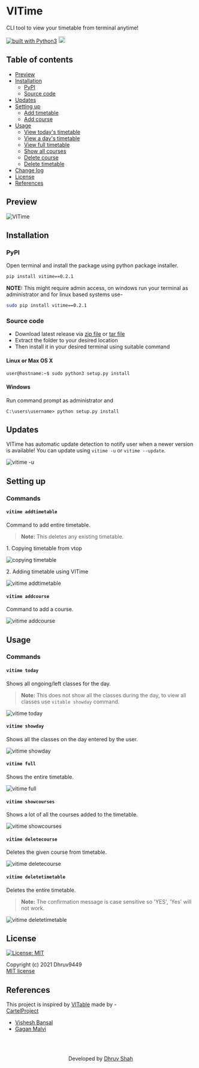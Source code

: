# VITime
CLI tool to view your timetable from terminal anytime!

<a href="https://www.python.org/"><img src="https://img.shields.io/badge/built%20with-Python3-blue.svg" alt="built with Python3" /></a>
<a href="https://badge.fury.io/py/vitime"><img src="https://img.shields.io/pypi/v/vitime?color=blue&label=pypi%20package" alt="PyPI version" height="18"></a>



## Table of contents  

- [Preview](https://github.com/Dhruv9449/VITime-CLI#preview)  
- [Installation](https://github.com/Dhruv9449/VITime-CLI#installation)
  - [PyPI](https://github.com/Dhruv9449/VITime-CLI#pypi)
  - [Source code](https://github.com/Dhruv9449/VITime-CLI#source-code)
- [Updates](https://github.com/Dhruv9449/VITime-CLI#options-and-updates)
- [Setting up](https://github.com/Dhruv9449/VITime-CLI#setting-up)
  - [Add timetable](https://github.com/Dhruv9449/VITime-CLI#vitime-timetable)
  - [Add course](https://github.com/Dhruv9449/VITime-CLI#vitime-addcourse)
- [Usage](https://github.com/Dhruv9449/VITime-CLI#usage)
  - [View today's timetable](https://github.com/Dhruv9449/VITime-CLI#vitime-today)
  - [View a day's timetable](https://github.com/Dhruv9449/VITime-CLI#vitime-showday)
  - [View full timetable](https://github.com/Dhruv9449/VITime-CLI#vitime-full)
  - [Show all courses](https://github.com/Dhruv9449/VITime-CLI#vitime-showcourses)
  - [Delete course](https://github.com/Dhruv9449/VITime-CLI#vitime-deletecourse)
  - [Delete timetable](https://github.com/Dhruv9449/VITime-CLI#vitime-deletetimetable)
- [Change log](https://github.com/Dhruv9449/VITime-CLI/blob/main/CHANGELOG.md)
- [License](https://github.com/Dhruv9449/VITime-CLI#license)
- [References](https://github.com/Dhruv9449/VITime-CLI#references)



## Preview

![VITime](https://github.com/Dhruv9449/VITime-CLI/blob/main/assets/VITime.gif)




## Installation
### PyPI
Open terminal and install the package using python package installer.
```sh
pip install vitime==0.2.1
```
**NOTE:** This might require admin access, on windows run your terminal as administrator and for linux based systems use-  
```sh
sudo pip install vitime==0.2.1
```


### Source code
- Download latest release via [zip file](https://github.com/Dhruv9449/VITime-CLI/archive/refs/tags/v0.2.1.zip) or [tar file](https://github.com/Dhruv9449/VITime-CLI/archive/refs/tags/v0.2.1.tar.gz)
- Extract the folder to your desired location
- Then install it in your desired terminal using suitable command
#### Linux or Max OS X
```sh
user@hostname:~$ sudo python3 setup.py install
```
#### Windows
Run command prompt as administrator and
```psh
C:\users\username> python setup.py install
```



## Updates

VITime has automatic update detection to notify user when a newer version is available! You can update using `vitime -u` or `vitime --update`.

![vitime -u](https://github.com/Dhruv9449/VITime-CLI/blob/main/assets/vitime_update.gif)



## Setting up
### Commands
#### `vitime addtimetable`

Command to add entire timetable.  
> **Note:** This deletes any existing timetable.  
<p>
1. Copying timetable from vtop  

![copying timetable](https://github.com/Dhruv9449/VITime-CLI/blob/main/assets/copying_timetable.gif)</p>   

<p>
2. Adding timetable using VITime  

![vitime addtimetable](https://github.com/Dhruv9449/VITime-CLI/blob/main/assets/vitime_addtimetable.gif)</p>




#### `vitime addcourse`

Command to add a course.

![vitime addcourse](https://github.com/Dhruv9449/VITime-CLI/blob/main/assets/vitime_addcourse.gif)



## Usage
### Commands
#### `vitime today`  

Shows all ongoing/left classes for the day.  
> **Note:** This does not show all the classes during the day, to view all classes use `vitable showday` command.

![vitime today](https://github.com/Dhruv9449/VITime-CLI/blob/main/assets/vitime_today.gif)





#### `vitime showday`

Shows all the classes on the day entered by the user.

![vitime showday](https://github.com/Dhruv9449/VITime-CLI/blob/main/assets/vitime_showday.gif)





#### `vitime full`

Shows the entire timetable.

![vitime full](https://github.com/Dhruv9449/VITime-CLI/blob/main/assets/vitime_full.gif)






#### `vitime showcourses`

Shows a lot of all the courses added to the timetable.

![vitime showcourses](https://github.com/Dhruv9449/VITime-CLI/blob/main/assets/vitime_showcourses.gif)





#### `vitime deletecourse`

Deletes the given course from timetable.

![vitime deletecourse](https://github.com/Dhruv9449/VITime-CLI/blob/main/assets/vitime_deletecourse.gif)




#### `vitime deletetimetable`

Deletes the entire timetable.  
> **Note:** The confirmation message is case sensitive so 'YES', 'Yes' will not work.

![vitime deletetimetable](https://github.com/Dhruv9449/VITime-CLI/blob/main/assets/vitime_deletetimetable.gif)



## License
[![License: MIT](https://img.shields.io/badge/License-MIT-blue.svg)](https://github.com/Dhruv9449/VITime-CLI/blob/main/LICENSE)  

Copyright (c) 2021 Dhruv9449  
[MIT license](LICENSE)

## References
This project is inspired by [VITable](https://github.com/CartelProject/vitable) made by -  
[CartelProject](https://github.com/CartelProject)
- [Vishesh Bansal](https://github.com/VisheshBansal)
- [Gagan Malvi](https://github.com/gaganmalvi)
<br>
<br>

<p align="center">
Developed by <a href="https://github.com/Dhruv9449" target=_blank>Dhruv Shah</a>
</p>
